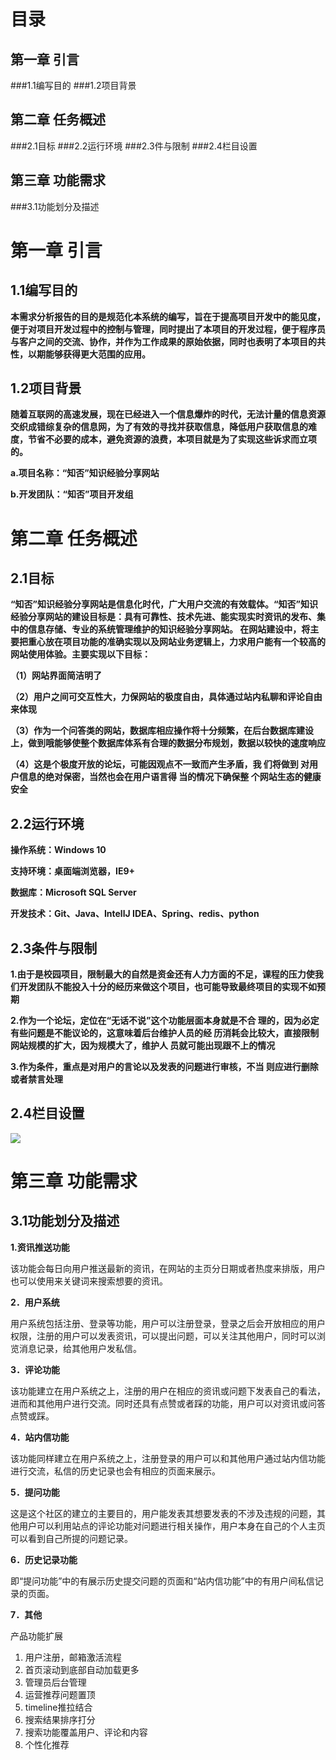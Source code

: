 # 目录 #

## 第一章  引言 ##
###1.1编写目的
###1.2项目背景
## 第二章 任务概述 ##
###2.1目标
###2.2运行环境
###2.3件与限制
###2.4栏目设置
## 第三章 功能需求 ##
###3.1功能划分及描述

# 第一章  引言 #
## 1.1编写目的 ##
**本需求分析报告的目的是规范化本系统的编写，旨在于提高项目开发中的能见度，便于对项目开发过程中的控制与管理，同时提出了本项目的开发过程，便于程序员与客户之间的交流、协作，并作为工作成果的原始依据，同时也表明了本项目的共性，以期能够获得更大范围的应用。**
## 1.2项目背景 ##
**随着互联网的高速发展，现在已经进入一个信息爆炸的时代，无法计量的信息资源交织成错综复杂的信息网，为了有效的寻找并获取信息，降低用户获取信息的难度，节省不必要的成本，避免资源的浪费，本项目就是为了实现这些诉求而立项的。**

**a.项目名称：“知否”知识经验分享网站**

**b.开发团队：“知否”项目开发组**


# 第二章 任务概述 #
## 2.1目标 ##
**“知否”知识经验分享网站是信息化时代，广大用户交流的有效载体。“知否”知识经验分享网站的建设目标是：具有可靠性、技术先进、能实现实时资讯的发布、集中的信息存储、专业的系统管理维护的知识经验分享网站。
在网站建设中，将主要把重心放在项目功能的准确实现以及网站业务逻辑上，力求用户能有一个较高的网站使用体验。主要实现以下目标：**

**（1）网站界面简洁明了**

**（2）用户之间可交互性大，力保网站的极度自由，具体通过站内私聊和评论自由来体现**

**（3）作为一个问答类的网站，数据库相应操作将十分频繁，在后台数据库建设上，做到哦能够使整个数据库体系有合理的数据分布规划，数据以较快的速度响应**

**（4）这是个极度开放的论坛，可能因观点不一致而产生矛盾，我	们将做到	对用户信息的绝对保密，当然也会在用户语言得	当的情况下确保整	个网站生态的健康安全**

## 2.2运行环境 ##
**操作系统：Windows 10**

**支持环境：桌面端浏览器，IE9+**

**数据库：Microsoft SQL Server**

**开发技术：Git、Java、IntellJ IDEA、Spring、redis、python**

## 2.3条件与限制 ##
**1.由于是校园项目，限制最大的自然是资金还有人力方面的不足，课程的压力使我们开发团队不能投入十分的经历来做这个项目，也可能导致最终项目的实现不如预期**

**2.作为一个论坛，定位在“无话不说”这个功能层面本身就是不合	理的，因为必定有些问题是不能议论的，这意味着后台维护人员的经	历消耗会比较大，直接限制网站规模的扩大，因为规模大了，维护人	员就可能出现跟不上的情况**

**3.作为条件，重点是对用户的言论以及发表的问题进行审核，不当	则应进行删除或者禁言处理**

## 2.4栏目设置 ##
![](http://i.imgur.com/ARDCoCM.png)

# 第三章 功能需求 #
## 3.1功能划分及描述 ##
**1.资讯推送功能**

该功能会每日向用户推送最新的资讯，在网站的主页分日期或者热度来排版，用户也可以使用来关键词来搜索想要的资讯。

**2．用户系统**

用户系统包括注册、登录等功能，用户可以注册登录，登录之后会开放相应的用户权限，注册的用户可以发表资讯，可以提出问题，可以关注其他用户，同时可以浏览消息记录，给其他用户发私信。

**3．评论功能**

该功能建立在用户系统之上，注册的用户在相应的资讯或问题下发表自己的看法，进而和其他用户进行交流。同时还具有点赞或者踩的功能，用户可以对资讯或问答点赞或踩。

**4．站内信功能**

该功能同样建立在用户系统之上，注册登录的用户可以和其他用户通过站内信功能进行交流，私信的历史记录也会有相应的页面来展示。

**5．提问功能**

这是这个社区的建立的主要目的，用户能发表其想要发表的不涉及违规的问题，其他用户可以利用站点的评论功能对问题进行相关操作，用户本身在自己的个人主页可以看到自己所提的问题记录。

**6．历史记录功能**

即“提问功能”中的有展示历史提交问题的页面和“站内信功能”中的有用户间私信记录的页面。

**7．其他**

产品功能扩展

1. 用户注册，邮箱激活流程 
2. 首页滚动到底部自动加载更多 
3. 管理员后台管理 
4. 运营推荐问题置顶 
5. timeline推拉结合 
6. 搜索结果排序打分 
7. 搜索功能覆盖用户、评论和内容
8. 个性化推荐


